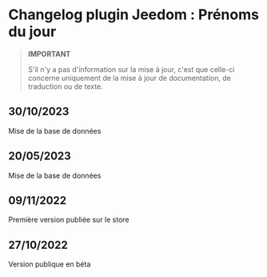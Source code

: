 # Changelog plugin Jeedom : Prénoms du jour

> **IMPORTANT**
>
> S'il n'y a pas d'information sur la mise à jour, c'est que celle-ci concerne uniquement de la mise à jour de documentation, de traduction ou de texte.

## 30/10/2023
Mise de la base de données

## 20/05/2023
Mise de la base de données

## 09/11/2022
Première version publiée sur le store

## 27/10/2022
Version publique en béta
